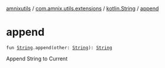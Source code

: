 [amnixutils](../../index.md) / [com.amnix.utils.extensions](../index.md) / [kotlin.String](index.md) / [append](./append.md)

# append

`fun `[`String`](https://kotlinlang.org/api/latest/jvm/stdlib/kotlin/-string/index.html)`.append(other: `[`String`](https://kotlinlang.org/api/latest/jvm/stdlib/kotlin/-string/index.html)`): `[`String`](https://kotlinlang.org/api/latest/jvm/stdlib/kotlin/-string/index.html)

Append String to Current


